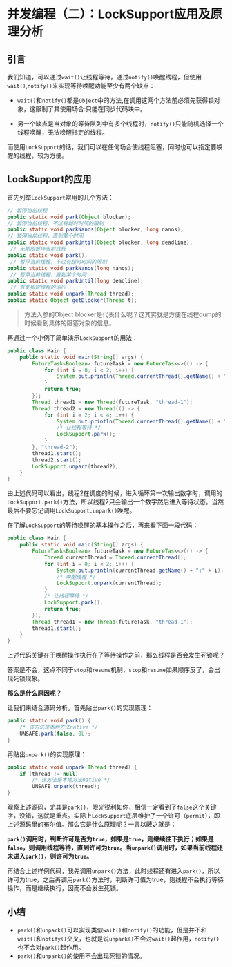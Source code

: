 # 并发编程（二）：LockSupport应用及原理分析

## 引言


我们知道，可以通过`wait()`让线程等待，通过`notify()`唤醒线程，但使用`wait()`,`notify()`来实现等待唤醒功能至少有两个缺点：

* `wait()`和`notify()`都是`Object`中的方法,在调用这两个方法前必须先获得锁对象，这限制了其使用场合:只能在同步代码块中。

* 另一个缺点是当对象的等待队列中有多个线程时，`notify()`只能随机选择一个线程唤醒，无法唤醒指定的线程。

而使用`LockSupport`的话，我们可以在任何场合使线程阻塞，同时也可以指定要唤醒的线程，较为方便。

## LockSupport的应用

首先列举`LockSupport`常用的几个方法：

```java
// 暂停当前线程
public static void park(Object blocker); 
// 暂停当前线程，不过有超时时间的限制
public static void parkNanos(Object blocker, long nanos); 
// 暂停当前线程，直到某个时间
public static void parkUntil(Object blocker, long deadline); 
 // 无期限暂停当前线程
public static void park();
 // 暂停当前线程，不过有超时时间的限制
public static void parkNanos(long nanos);
 // 暂停当前线程，直到某个时间
public static void parkUntil(long deadline);
 // 恢复指定线程的运行
public static void unpark(Thread thread);
public static Object getBlocker(Thread t);
```

> 方法入参的Object blocker是代表什么呢？这其实就是方便在线程dump的时候看到具体的阻塞对象的信息。

再通过一个小例子简单演示`LockSupport`的用法：

```java
public class Main {
    public static void main(String[] args) {
        FutureTask<Boolean> futureTask = new FutureTask<>(() -> {
            for (int i = 0; i < 2; i++) {
                System.out.println(Thread.currentThread().getName() + ":" + i);
            }
            return true;
        });
        Thread thread1 = new Thread(futureTask, "thread-1");
        Thread thread2 = new Thread(() -> {
            for (int i = 2; i < 4; i++) {
                System.out.println(Thread.currentThread().getName() + ":" + i);
                /* 让线程等待 */
                LockSupport.park();
            }
        }, "thread-2");
        thread1.start();
        thread2.start();
        LockSupport.unpart(thread2);
    }
}
```

由上述代码可以看出，线程2在调度的时候，进入循环第一次输出数字时，调用的`LockSupport.park()`方法，所以线程2只会输出一个数字然后进入等待状态。当然最后不要忘记调用`LockSupport.unpark()`唤醒。

在了解`LockSupport`的等待唤醒的基本操作之后，再来看下面一段代码：

```java
public class Main {
    public static void main(String[] args) {
        FutureTask<Boolean> futureTask = new FutureTask<>(() -> {
            Thread currentThread = Thread.currentThread();
            for (int i = 0; i < 2; i++) {
                System.out.println(currentThread.getName() + ":" + i);
                /* 唤醒线程 */
                LockSupport.unpark(currentThread);
            }
            /* 让线程等待 */
            LockSupport.park();
            return true;
        });
        Thread thread1 = new Thread(futureTask, "thread-1");
        thread1.start();
    }
}
```

上述代码关键在于唤醒操作执行在了等待操作之前，那么线程是否会发生死锁呢？

答案是不会，这点不同于`stop`和`resume`机制，`stop`和`resume`如果顺序反了，会出现死锁现象。

**那么是什么原因呢？**

让我们来结合源码分析。首先贴出`park()`的实现原理：

```java
public static void park() {
    /* 该方法是本地方法native */
    UNSAFE.park(false, 0L);
}
```

再贴出`unpark()`的实现原理：

```java
public static void unpark(Thread thread) {
    if (thread != null)
        /* 该方法是本地方法native */
        UNSAFE.unpark(thread);
}
```

观察上述源码，尤其是`park()`，眼光锐利如你，相信一定看到了`false`这个关键字，没错，这就是重点。实际上`LockSupport`底层维护了一个许可（`permit`），即上述源码里的布尔值。那么它是什么原理呢？一言以蔽之就是：

**`park()`调用时，判断许可是否为`true`，如果是`true`，则继续往下执行；如果是`false`，则调用线程等待，直到许可为`true`。当`unpark()`调用时，如果当前线程还未进入`park()`，则许可为`true`。**

再结合上述样例代码，我先调用`unpark()`方法，此时线程还有进入`park()`，所以许可为true，之后再调用`park()`方法时，判断许可值为true，则线程不会执行等待操作，而是继续执行，因而不会发生死锁。

## 小结

* `park()`和`unpark()`可以实现类似`wait()`和`notify()`的功能，但是并不和`wait()`和`notify()`交叉，也就是说`unpark()`不会对`wait()`起作用，`notify()`也不会对`park()`起作用。
* `park()`和`unpark()`的使用不会出现死锁的情况。